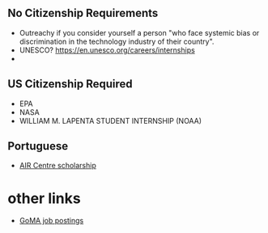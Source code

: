 ## No Citizenship Requirements

* Outreachy if you consider yourself a person "who face systemic bias or discrimination in the technology industry of their country".
* UNESCO? https://en.unesco.org/careers/internships
* 

## US Citizenship Required
* EPA
* NASA
* WILLIAM M. LAPENTA STUDENT INTERNSHIP (NOAA)

## Portuguese
* [AIR Centre scholarship](https://www.aircentre.org/Scholarship/#toggle-id-1)

# other links
* [GoMA job postings](https://gulfofmexicoalliance.org/announcements/job-postings/)
